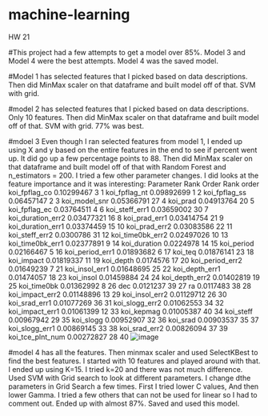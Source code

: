 # machine-learning
HW 21

#This project had a few attempts to get a model over 85%.  Model 3 and Model 4 were the best attempts.  Model 4 was the saved model.

#Model 1 has selected features that I picked based on data descriptions.  Then did MinMax scaler on that dataframe and built model off of that. SVM with grid.  

#model 2  has selected features that I picked based on data descriptions.  Only 10 features.  Then did MinMax scaler on that dataframe and built model off of that. SVM with grid.  77% was best.

#mdoel 3  Even though I ran selected features from model 1, I ended up using X and y based on the entire features in the end to see if percent went up.  It did go up a few percentage points to 88.  Then did MinMax scaler on that dataframe and built model off of that with Random Forest and n_estimators = 200.  I tried a few other parameter changes.  I did looks at the feature importance and it was interesting:
Parameter	Rank	Order	Rank order
koi_fpflag_co	0.10299467	3	1
koi_fpflag_nt	0.09892699	1	2
koi_fpflag_ss	0.06457147	2	3
koi_model_snr	0.05366791	27	4
koi_prad	0.04913764	20	5
koi_fpflag_ec	0.03764511	4	6
koi_steff_err1	0.03659002	30	7
koi_duration_err2	0.03477321	16	8
koi_prad_err1	0.03414754	21	9
koi_duration_err1	0.03374459	15	10
koi_prad_err2	0.03083586	22	11
koi_steff_err2	0.0300786	31	12
koi_time0bk_err2	0.02497026	10	13
koi_time0bk_err1	0.02377891	9	14
koi_duration	0.0224978	14	15
koi_period	0.02166467	5	16
koi_period_err1	0.01893682	6	17
koi_teq	0.01876141	23	18
koi_impact	0.01819337	11	19
koi_depth	0.0174576	17	20
koi_period_err2	0.01649239	7	21
koi_insol_err1	0.01648695	25	22
koi_depth_err1	0.01474057	18	23
koi_insol	0.01459884	24	24
koi_depth_err2	0.01402819	19	25
koi_time0bk	0.01362992	8	26
dec	0.0121237	39	27
ra	0.0117483	38	28
koi_impact_err2	0.01148896	13	29
koi_insol_err2	0.01129712	26	30
koi_srad_err1	0.01077269	36	31
koi_slogg_err2	0.01062553	34	32
koi_impact_err1	0.01061399	12	33
koi_kepmag	0.01005387	40	34
koi_steff	0.00967942	29	35
koi_slogg	0.00952907	32	36
koi_srad	0.00903537	35	37
koi_slogg_err1	0.00869145	33	38
koi_srad_err2	0.00826094	37	39
koi_tce_plnt_num	0.00272827	28	40
![image](https://user-images.githubusercontent.com/74890495/118577981-f922b480-b750-11eb-82de-61ba1f8268d3.png)

#model 4 has all the features.  Then minmax scaler and used SelectKBest to find the best features.  I started with 10 features and played around with that.  I ended up using K=15.  I tried k=20 and there was not much difference.  Used SVM with Grid search to look at different parameters.  I change dthe parameters in Grid Search a few times.  First I tried lower C values, And then lower Gamma.  I tried a few others that can not be used for linear so I had to comment out.  Ended up with almost 87%.  Saved and used this model.


